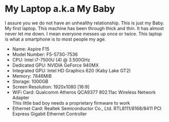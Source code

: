 # My Laptop a.k.a My Baby

I assure you we do not have an unhealthy relationship. This is just my Baby. My first laptop. This machine has been through thick and thin. It has almost never let me down. I mean everyone messes up once or twice. This laptop is what a smartphone is to most people my age.

- Name: Aspire F15
- Model Number: F5-573G-7536
- CPU: Intel i7-7500U (4) @ 3.500GHz 
- Dedicated GPU: NVIDIA GeForce 940MX 
- Integrated GPU: Intel HD Graphics 620 (Kaby Lake GT2)
- Memory: 7846MiB 
- Storage: 1000GB
- Screen Resolution: 1920x1080 [16:9]
- WiFi Card: Qualcomm Atheros QCA9377 802.11ac Wireless Network Adapter\
  This little bad boy needs a proprietary firmware to work
- Ethernet Card: Realtek Semiconductor Co., Ltd. RTL8111/8168/8411 PCI Express Gigabit Ethernet Controller
